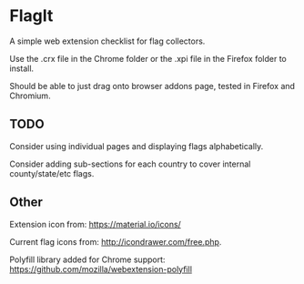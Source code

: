 # FlagIt

A simple web extension checklist for flag collectors.

Use the .crx file in the Chrome folder or the .xpi file in the Firefox folder to install.

Should be able to just drag onto browser addons page, tested in Firefox and Chromium.


## TODO

Consider using individual pages and displaying flags alphabetically.

Consider adding sub-sections for each country to cover internal county/state/etc flags.

## Other

Extension icon from: https://material.io/icons/

Current flag icons from: http://icondrawer.com/free.php.

Polyfill library added for Chrome support: https://github.com/mozilla/webextension-polyfill

